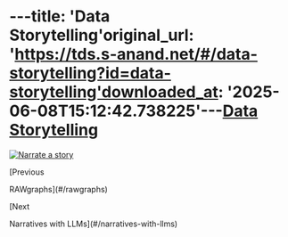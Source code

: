 ---title: 'Data Storytelling'original_url: 'https://tds.s-anand.net/#/data-storytelling?id=data-storytelling'downloaded_at: '2025-06-08T15:12:42.738225'---[Data Storytelling](#/data-storytelling?id=data-storytelling)
=============================================================

[![Narrate a story](https://i.ytimg.com/vi_webp/aF93i6zVVQg/sddefault.webp)](https://youtu.be/aF93i6zVVQg)

[Previous

RAWgraphs](#/rawgraphs)

[Next

Narratives with LLMs](#/narratives-with-llms)